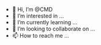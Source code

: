 - 👋 Hi, I’m @CMD
- 👀 I’m interested in ...
- 🌱 I’m currently learning ...
- 💞️ I’m looking to collaborate on ...
- 📫 How to reach me ...

<!---
CCMDD/CCMDD is a ✨ special ✨ repository because its `README.md` (this file) appears on your GitHub profile.
You can click the Preview link to take a look at your changes.
--->
